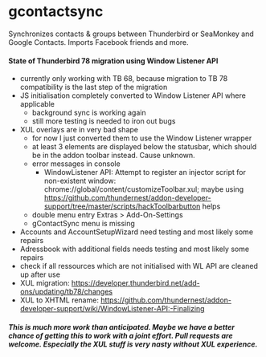 gcontactsync
============

Synchronizes contacts &amp; groups between Thunderbird or SeaMonkey and Google Contacts. Imports Facebook friends and more.

#### State of Thunderbird 78 migration using Window Listener API
* currently only working with TB 68, because migration to TB 78 compatibility is the last step of the migration
* JS initialisation completely converted to Window Listener API where applicable
	* background sync is working again
	* still more testing is needed to iron out bugs
* XUL overlays are in very bad shape
	* for now I just converted them to use the Window Listener wrapper
	* at least 3 elements are displayed below the statusbar, which should be in the addon toolbar instead. Cause unknown.
	* error messages in console
		* WindowListener API: Attempt to register an injector script for non-existent window: chrome://global/content/customizeToolbar.xul; maybe using https://github.com/thundernest/addon-developer-support/tree/master/scripts/hackToolbarbutton helps
	* double menu entry Extras > Add-On-Settings 
	* gContactSync menu is missing
* Accounts and AccountSetupWizard need testing and most likely some repairs
* Adressbook with additional fields needs testing and most likely some repairs
* check if all ressources which are not initialised with WL API are cleaned up after use	
* XUL migration: https://developer.thunderbird.net/add-ons/updating/tb78/changes
* XUL to XHTML rename: https://github.com/thundernest/addon-developer-support/wiki/WindowListener-API:-Finalizing
	
##### This is much more work than anticipated. Maybe we have a better chance of getting this to work with a joint effort. Pull requests are welcome. Especially the XUL stuff is very nasty without XUL experience.